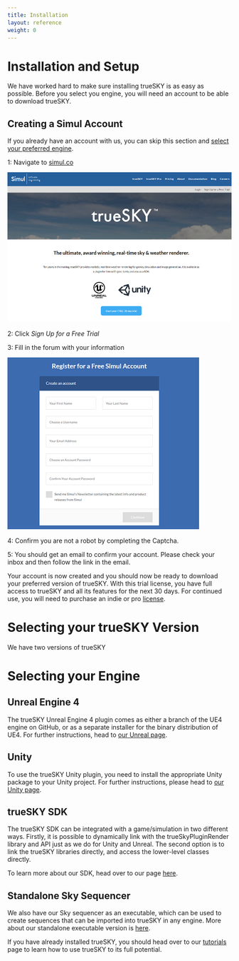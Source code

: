 ```yaml
---
title: Installation
layout: reference
weight: 0
---
```





Installation and Setup
====================
We have worked hard to make sure installing trueSKY is as easy as possible. Before you select you engine, you will need an account to be able to download trueSKY.


Creating a Simul Account
----------------
If you already have an account with us, you can skip this section and [select your preferred engine](#selecting-your-engine).

1: Navigate to [simul.co](https://simul.co/)

![](/images/websiteHomepage.png)


2: Click *Sign Up for a Free Trial*



3: Fill in the forum with your information

![](/Images/signupForum.png)


4: Confirm you are not a robot by completing the Captcha.

5: You should get an email to confirm your account. Please check your inbox and then follow the link in the email.

Your account is now created and you should now be ready to download your preferred version of trueSKY. With this trial license, you have full access to trueSKY and all its features for the next 30 days. For continued use, you will need to purchase an indie or pro [license](legal).


Selecting your trueSKY Version
===============
We have two versions of trueSKY


Selecting your Engine
===================


Unreal Engine 4
---------------
The trueSKY Unreal Engine 4 plugin comes as either a branch of the UE4 engine on GitHub, or as a separate installer for the binary distribution of UE4. For further instructions, head to [our Unreal page](unreal/tutorial).

Unity
-----
To use the trueSKY Unity plugin, you need to install the appropriate Unity package to your Unity project. For further instructions, please head to [our Unity page](unity/tutorial).

trueSKY SDK
--------------
The trueSKY SDK can be integrated with a game/simulation in two different ways. Firstly, it is possible to dynamically link with the trueSkyPluginRender library and API just as we do for Unity and Unreal. The second option is to link the trueSKY libraries directly, and access the lower-level classes directly.

To learn more about our SDK, head over to our page [here](/sdk). 

Standalone Sky Sequencer
------------------------
We also have our Sky sequencer as an executable, which can be used to create sequences that can be imported into trueSKY in any engine. More about our standalone executable version is [here](tutorials/standalonesequencer.html).



If you have already installed trueSKY, you should head over to our [tutorials](tutorials) page to learn how to use trueSKY to its full potential.
